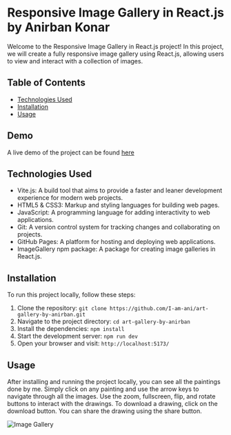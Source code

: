 # Responsive Image Gallery in React.js by Anirban Konar

Welcome to the Responsive Image Gallery in React.js project! In this project, we will create a fully responsive image gallery using React.js, allowing users to view and interact with a collection of images.

## Table of Contents
- [Technologies Used](#technologies-used)
- [Installation](#installation)
- [Usage](#usage)

## Demo
A live demo of the project can be found [here](https://www.anirbankonar.in/)

## Technologies Used
- Vite.js: A build tool that aims to provide a faster and leaner development experience for modern web projects.
- HTML5 & CSS3: Markup and styling languages for building web pages.
- JavaScript: A programming language for adding interactivity to web applications.
- Git: A version control system for tracking changes and collaborating on projects.
- GitHub Pages: A platform for hosting and deploying web applications.
- ImageGallery npm package: A package for creating image galleries in React.js.

## Installation
To run this project locally, follow these steps:

1. Clone the repository: `git clone https://github.com/I-am-ani/art-gallery-by-anirban.git`
2. Navigate to the project directory: `cd art-gallery-by-anirban`
3. Install the dependencies: `npm install`
4. Start the development server: `npm run dev`
5. Open your browser and visit: `http://localhost:5173/`

## Usage
After installing and running the project locally, you can see all the paintings done by me. Simply click on any painting and use the arrow keys to navigate through all the images. Use the zoom, fullscreen, flip, and rotate buttons to interact with the drawings. To download a drawing, click on the download button. You can share the drawing using the share button.

![Image Gallery](/public/ImageGallery.png)
